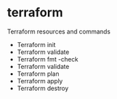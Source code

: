 # terraform
Terraform resources and commands
- Terraform init
- Terraform validate
- Terraform fmt -check
- Terraform validate
- Terraform plan
- Terraform apply
- Terraform destroy